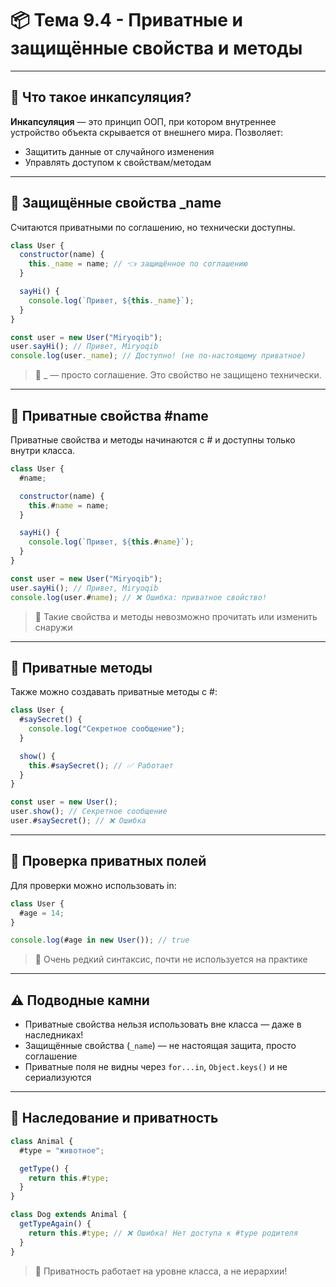 # 📦 Тема 9.4 - Приватные и защищённые свойства и методы

---

## 🔹 Что такое инкапсуляция?

**Инкапсуляция** — это принцип ООП, при котором внутреннее устройство объекта скрывается от внешнего мира. Позволяет:

- Защитить данные от случайного изменения
- Управлять доступом к свойствам/методам

---

## 🔹 Защищённые свойства _name

Считаются приватными по соглашению, но технически доступны.

```javascript
class User {
  constructor(name) {
    this._name = name; // 👈 защищённое по соглашению
  }

  sayHi() {
    console.log(`Привет, ${this._name}`);
  }
}

const user = new User("Miryoqib");
user.sayHi(); // Привет, Miryoqib
console.log(user._name); // Доступно! (не по-настоящему приватное)
```

> 📌 _ — просто соглашение. Это свойство не защищено технически.

---

## 🔹 Приватные свойства #name

Приватные свойства и методы начинаются с # и доступны только внутри класса.

```javascript
class User {
  #name;

  constructor(name) {
    this.#name = name;
  }

  sayHi() {
    console.log(`Привет, ${this.#name}`);
  }
}

const user = new User("Miryoqib");
user.sayHi(); // Привет, Miryoqib
console.log(user.#name); // ❌ Ошибка: приватное свойство!
```

> 📌 Такие свойства и методы невозможно прочитать или изменить снаружи

---

## 🔹 Приватные методы

Также можно создавать приватные методы с #:

```javascript
class User {
  #saySecret() {
    console.log("Секретное сообщение");
  }

  show() {
    this.#saySecret(); // ✅ Работает
  }
}

const user = new User();
user.show(); // Секретное сообщение
user.#saySecret(); // ❌ Ошибка
```

---

## 🔹 Проверка приватных полей

Для проверки можно использовать in:

```javascript
class User {
  #age = 14;
}

console.log(#age in new User()); // true
```

> 📌 Очень редкий синтаксис, почти не используется на практике

---

## ⚠️ Подводные камни

- Приватные свойства нельзя использовать вне класса — даже в наследниках!
- Защищённые свойства (`_name`) — не настоящая защита, просто соглашение
- Приватные поля не видны через `for...in`, `Object.keys()` и не сериализуются

---

## 🔹 Наследование и приватность

```javascript
class Animal {
  #type = "животное";

  getType() {
    return this.#type;
  }
}

class Dog extends Animal {
  getTypeAgain() {
    return this.#type; // ❌ Ошибка! Нет доступа к #type родителя
  }
}
```

> 📌 Приватность работает на уровне класса, а не иерархии!

